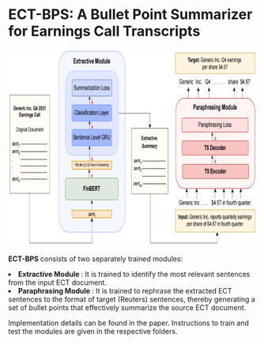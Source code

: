 # ECT-BPS: A Bullet Point Summarizer for Earnings Call Transcripts

<!-- ![ECT-BPS Model Architecture](model.PNG?raw=true "ECT-BPS Model Architecture") -->

<img src="model.PNG" width="800" height="400" />

<b> ECT-BPS </b> consists of two separately trained modules:
<li> <b> Extractive Module </b>: It is trained to identify the most relevant sentences from the input ECT document.
<li> <b> Paraphrasing Module </b>: It is trained to rephrase the extracted ECT sentences to the format of target (Reuters) sentences, thereby generating a set of bullet points that effectively summarize the source ECT document.

Implementation details can be found in the paper. Instructions to train and test the modules are given in the respective folders.
